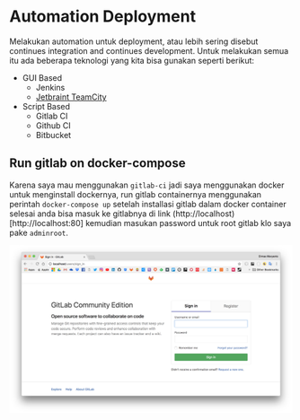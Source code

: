 # Automation Deployment

Melakukan automation untuk deployment, atau lebih sering disebut continues integration and continues development. Untuk melakukan semua itu ada beberapa teknologi yang kita bisa gunakan seperti berikut:

- GUI Based
    - Jenkins
    - [Jetbraint TeamCity](https://www.jetbrains.com/teamcity)
- Script Based
    - Gitlab CI
    - Github CI
    - Bitbucket

## Run gitlab on docker-compose

Karena saya mau menggunakan `gitlab-ci` jadi saya menggunakan docker untuk menginstall dockernya, run gitlab containernya menggunakan perintah `docker-compose up` setelah installasi gitlab dalam docker container selesai anda bisa masuk ke gitlabnya di link (http://localhost)[http://localhost:80] kemudian masukan password untuk root gitlab klo saya pake `adminroot`.

![install gitlab](imgs/intro-gitlab-install.png)

